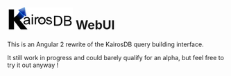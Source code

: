 # ![KairosDB](kairosdb_light.png) WebUI

This is an Angular 2 rewrite of the KairosDB query building interface.

It still work in progress and could barely qualify for an alpha, but feel free to try it out anyway !

